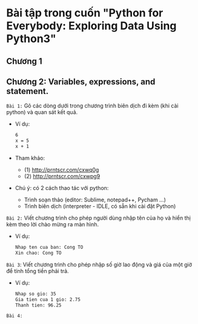 # Bài tập trong cuốn "Python for Everybody: Exploring Data Using Python3"

## Chương 1

## Chương 2: Variables, expressions, and statement.

`Bài 1:` Gõ các dòng dưới trong chương trình biên dịch đi kèm (khi cài python) và quan sát kết quả.

- Ví dụ:

	```sh
	6 
	x = 5
	x + 1
	```

- Tham khảo: 
	- (1) http://prntscr.com/cxwq0g 
	- (2) http://prntscr.com/cxwpg9
	
- Chú ý: có 2 cách thao tác với python: 
	- Trình soạn thảo (editor: Sublime, notepad++, Pycham ...) 
	- Trình biên dịch (interpreter - IDLE, có sẵn khi cài đặt Python)

`Bài 2:` Viết chương trình cho phép người dùng nhập tên của họ và hiển thị kèm theo lời chào mừng ra màn hình. 

- Ví dụ:

	```sh
	Nhap ten cua ban: Cong TO
	Xin chao: Cong TO
	```

`Bài 3`: Viết chương trình cho phép nhập số giờ lao động và giá của một giờ để tính tổng tiền phải trả. 

- Ví dụ: 

	```sh
	Nhap so gio: 35
	Gia tien cua 1 gio: 2.75
	Thanh tien: 96.25
	```

`Bài 4:`
